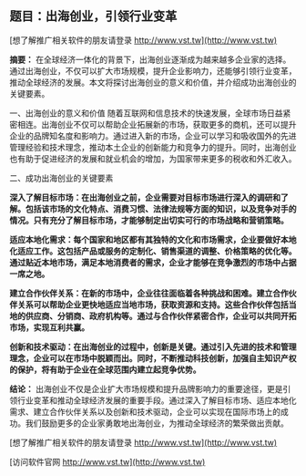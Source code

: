 ## **题目：出海创业，引领行业变革**

[想了解推广相关软件的朋友请登录 http://www.vst.tw](http://www.vst.tw)

**摘要：**
在全球经济一体化的背景下，出海创业逐渐成为越来越多企业家的选择。通过出海创业，不仅可以扩大市场规模，提升企业影响力，还能够引领行业变革，推动全球经济的发展。本文将探讨出海创业的意义和价值，并介绍成功出海创业的关键要素。

一、出海创业的意义和价值
随着互联网和信息技术的快速发展，全球市场日益紧密相连。出海创业不仅可以帮助企业拓展新的市场，获取更多的商机，还可以提升企业的品牌知名度和影响力。通过进入新的市场，企业可以学习和吸收国外的先进管理经验和技术理念，推动本土企业的创新能力和竞争力的提升。同时，出海创业也有助于促进经济的发展和就业机会的增加，为国家带来更多的税收和外汇收入。

二、成功出海创业的关键要素

**深入了解目标市场：在出海创业之前，企业需要对目标市场进行深入的调研和了解。包括该市场的文化特点、消费习惯、法律法规等方面的知识，以及竞争对手的情况。只有充分了解目标市场，才能够制定出切实可行的市场战略和营销策略。**

**适应本地化需求：每个国家和地区都有其独特的文化和市场需求，企业要做好本地化适应工作。这包括产品或服务的定制化、销售渠道的调整、价格策略的优化等。通过贴近本地市场，满足本地消费者的需求，企业才能够在竞争激烈的市场中占据一席之地。**

**建立合作伙伴关系：在新的市场中，企业往往面临着各种挑战和困难。建立合作伙伴关系可以帮助企业更快地适应当地市场，获取资源和支持。这些合作伙伴包括当地的供应商、分销商、政府机构等。通过与合作伙伴紧密合作，企业可以共同开拓市场，实现互利共赢。**

**创新和技术驱动：在出海创业的过程中，创新是关键。通过引入先进的技术和管理理念，企业可以在市场中脱颖而出。同时，不断推动科技创新，加强自主知识产权的保护，将有助于企业在全球范围内建立起竞争优势。**

**结论：**
出海创业不仅是企业扩大市场规模和提升品牌影响力的重要途径，更是引领行业变革和推动全球经济发展的重要手段。通过深入了解目标市场、适应本地化需求、建立合作伙伴关系以及创新和技术驱动，企业可以实现在国际市场上的成功。我们鼓励更多的企业家勇敢地出海创业，为推动全球经济的繁荣做出贡献。

[想了解推广相关软件的朋友请登录 http://www.vst.tw](http://www.vst.tw)


[访问软件官网 http://www.vst.tw](http://www.vst.tw)

